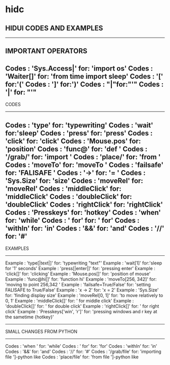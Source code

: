 # hidc 
## HIDUI CODES AND EXAMPLES


-------------------------------------------

IMPORTANT OPERATORS 
---------------------------------------
Codes : 'Sys.Access|' for: 'import os'
Codes : 'Waiter[]' for: 'from time import sleep'
Codes : '[' for:'('
Codes : ']' for:')'
Codes : "|"for:"'"
Codes : '|' for: "'"
----------------------------------------

CODES

----------------------------------
Codes : 'type' for: 'typewriting'
Codes : 'wait' for:'sleep'
Codes : 'press' for: 'press'
Codes : 'click' for: 'click'
Codes : 'Mouse.pos' for: 'position'
Codes : 'func@' for: 'def '
Codes : '/grab/' for: 'import '
Codes : 'place/' for: 'from '
Codes : 'moveTo' for: 'moveTo '
Codes : 'failsafe' for: 'FALISAFE '
Codes : '->' for: '= '
Codes : 'Sys.Size' for: 'size'
Codes : 'moveRel' for: 'moveRel'
Codes : 'middleClick' for: 'middleClick'
Codes : 'doubleClick' for: 'doubleClick'
Codes : 'rightClick' for: 'rightClick'
Codes : 'Presskeys' for: 'hotkey'
Codes : 'when' for: 'while'
Codes : ' for' for: ' for'
Codes : 'withIn' for: 'in'
Codes : '&&' for: 'and'
Codes : '//' for: '#'
------------------------------

EXAMPLES

------------------------------

Example : 'type[|text|]' for: 'typewriting "text"'
Example : 'wait[1]' for:'sleep for '1' seconds'
Example : 'press[|enter|]' for: 'pressing enter'
Example : 'click[]' for: 'clicking'
Example : 'Mouse.pos[]' for: 'position of mouse'
Example : 'func@hi[]' for: 'function hi'
Example : 'moveTo[256, 342]' for: 'moving to point 256,342 '
Example : 'failsafe=True/False' for: 'setting FALISAFE to True/False'
Example : 'x -> 2' for: 'x = 2'
Example : 'Sys.Size' for: 'finding display size'
Example : 'moveRel[0, 1]' for: 'to move relatively to 0, 1'
Example : 'middleClick[]' for: ' for middle click'
Example : 'doubleClick[]' for: ' for double click'
Example : 'rightClick[]' for: ' for right click'
Example : 'Presskeys['win', 'r']' for: 'pressing windows and r key at the sametime {hotkey}'

-------------------------------------------------------------

SMALL CHANGES FROM PYTHON

-------------------------------------------------------------
Codes : 'when ' for: 'while'
Codes : ' for' for: 'for'
Codes : 'withIn' for: 'in'
Codes : '&&' for: 'and'
Codes : '//' for: '#'
Codes : '/grab/file' for: 'importing file ']-python like
Codes : 'place/file' for: 'from file ']-python like
